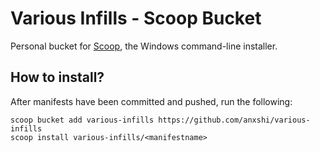 # Various Infills - Scoop Bucket

<!-- Uncomment the following line after replacing placeholders -->
<!-- [![Tests](https://github.com/<username>/<bucketname>/actions/workflows/ci.yml/badge.svg)](https://github.com/<username>/<bucketname>/actions/workflows/ci.yml) [![Excavator](https://github.com/<username>/<bucketname>/actions/workflows/excavator.yml/badge.svg)](https://github.com/<username>/<bucketname>/actions/workflows/excavator.yml) -->

Personal bucket for [Scoop](https://scoop.sh), the Windows command-line installer.

<!-- If you'd like your bucket to be indexed on `https://scoop.sh`, add the topic `scoop-bucket` to your repository. -->

## How to install?

After manifests have been committed and pushed, run the following:

```pwsh
scoop bucket add various-infills https://github.com/anxshi/various-infills
scoop install various-infills/<manifestname>
```

